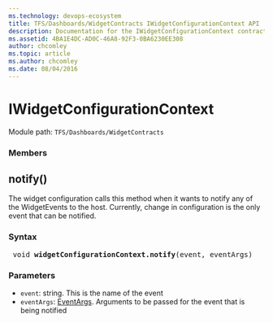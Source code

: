 ```yaml
---
ms.technology: devops-ecosystem
title: TFS/Dashboards/WidgetContracts IWidgetConfigurationContext API | Extensions for Azure DevOps Services
description: Documentation for the IWidgetConfigurationContext contract.
ms.assetid: 4BA1E4DC-AD0C-46A8-92F3-0BA6230EE308
author: chcomley
ms.topic: article
ms.author: chcomley
ms.date: 08/04/2016
---
```


# IWidgetConfigurationContext

Module path: `TFS/Dashboards/WidgetContracts`

### Members

## notify()

The widget configuration calls this method when it wants to notify any of the WidgetEvents to the host.
Currently, change in configuration is the only event that can be notified.

### Syntax

<pre class='syntax'>
 void <b>widgetConfigurationContext.notify</b>(event, eventArgs)
</pre>

### Parameters

- `event`: string. This is the name of the event
- `eventArgs`: [EventArgs](./EventArgs.md). Arguments to be passed for the event that is being notified
